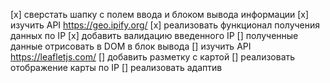 [x] сверстать шапку с полем ввода и блоком вывода информации
[x] изучить API https://geo.ipify.org/
[x] реализовать функционал получения данных по IP
[x] добавить валидацию введенного IP
[] полученные данные отрисовать в DOM в блок вывода
[] изучить API https://leafletjs.com/
[] добавить разметку с картой
[] реализовать отображение карты по IP
[] реализовать адаптив